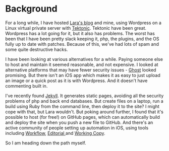 # Background 
For a long while, I have hosted [Lara's blog](http://lara.nettle.org/blog) and mine, using Wordpress on a Linux virtual private server with [Tektonic](http://www.tektonic.net). Tektonic have been great. Wordpress has a lot going for it, but it also has problems. The worst has been that I have been pretty slack keeping it, php, the plugins, and the OS fully up to date with patches. Because of this, we've had lots of spam and some quite destructive hacks.

I have been looking at various alternatives for a while. Paying someone else to host and maintain it seemed reasonable, and not expensive. I looked at alternative platforms that may have fewer security issues - [Ghost](https://ghost.org) looked promising. But there isn't an iOS app which makes it as easy to just upload an image or a quick post as it is with Wordpress. And it doesn't have commenting built in.

I've recently found [Jekyll](https://jekyllrb.com). It generates static pages, avoiding all the security problems of php and back end databases. But create files on a laptop, run a build using Ruby from the command line, then deploy it to the site? I might cope with that, but Lara wouldn't. But poking around further, I found that it's possible to host (for free!) on GitHub pages, which can automatically build and deploy  the site when you push a new file to GitHub. And there's an active community of people setting up automation in iOS, using tools including [Workflow](https://workflow.is), [Editorial ](http://omz-software.com/editorial/) and [Working Copy](https://workingcopyapp.com).
 
 So I am heading down the path myself.